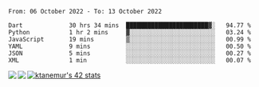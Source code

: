 <!--START_SECTION:waka-->

```text
From: 06 October 2022 - To: 13 October 2022

Dart             30 hrs 34 mins  ███████████████████████▓░   94.77 %
Python           1 hr 2 mins     ▓░░░░░░░░░░░░░░░░░░░░░░░░   03.24 %
JavaScript       19 mins         ▒░░░░░░░░░░░░░░░░░░░░░░░░   00.99 %
YAML             9 mins          ░░░░░░░░░░░░░░░░░░░░░░░░░   00.50 %
JSON             5 mins          ░░░░░░░░░░░░░░░░░░░░░░░░░   00.27 %
XML              1 min           ░░░░░░░░░░░░░░░░░░░░░░░░░   00.07 %
```

<!--END_SECTION:waka-->
<a href="https://github.com/anuraghazra/github-readme-stats">
  <img align="left" src="https://github-readme-stats.vercel.app/api?username=Tanesan&count_private=true&show_icons=true" />
<img align="left" src="https://github-readme-stats.vercel.app/api/top-langs/?username=Tanesan" />
</a>

[![ktanemur's 42 stats](https://badge42.vercel.app/api/v2/cl1wslf6s002109l771rng2w8/stats?cursusId=21&coalitionId=62)](https://github.com/JaeSeoKim/badge42)
